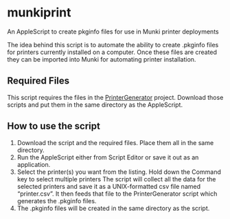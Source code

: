 # munkiprint
An AppleScript to create pkginfo files for use in Munki printer deployments

The idea behind this script is to automate the ability to create .pkginfo files for printers currently installed on a computer.  Once these files are created they can be imported into Munki for automating printer installation.

## Required Files
This script requires the files in the [PrinterGenerator](https://github.com/nmcspadden/PrinterGenerator) project.  Download those scripts and put them in the same directory as the AppleScript.

## How to use the script

1.  Download the script and the required files.  Place them all in the same directory.
2. Run the AppleScript either from Script Editor or save it out as an application.  
3. Select the printer(s) you want from the listing.  Hold down the Command key to select multiple printers The script will collect all the data for the selected printers and save it as a UNIX-formatted  csv file named “printer.csv”.  It then feeds that file to the PrinterGenerator script which generates the .pkginfo files.
4.  The .pkginfo files will be created in the same directory as the script.

